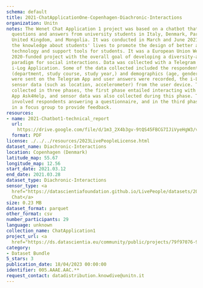 ```yaml
---
schema: default
title: 2021-ChatApplicationOne-Copenhagen-Diachronic-Interactions
organization: Unitn
notes: The Wenet Chat Application 1 project was based on a chatbot that collected
  questions and answers from university students in Italy, Denmark, Paraguay, the
  United Kingdom, and Mongolia. It was conducted in March and June 2021 to improve
  the knowledge about students' lives to promote the design of better and more targeted
  technology and support tools for students. It was a European Union WeNet Horizon
  2020-funded project with the overall goal of developing a diversity-aware, machine-mediated
  paradigm for social interactions. Data was collected with a Telegram App and the
  i-Log Application. Some of the data collected included the respondent's career information
  (department, study course, study year,) and demographics (age, gender'). Questions
  were sent on the Telegram App and user answers were recorded, the i-Log App recorded
  sensor data (such as location, accelerometer) from the user device. This data was
  collected in three phases, the first phase entailed interacting with the Telegram
  App Ask4Help, and sensor data was also collected during this phase. The second phase
  involved respondents answering a questionnaire, and in the third phase, they participated
  in a focus group to provide feedback.
resources:
- name: 2021-Chatbot1-technical_report
  url: 
    https://drive.google.com/file/d/1m3_2X4b3gv-9tQS45FBCG7IJiVyeHgW3/view?usp=sharing
  format: PDF
license: ./../../resources/2023LivePeopleLicense.html
dataset_name: Diachronic-Interactions
location: Copenhagen (Denmark)
latitude_map: 55.67
longitude_map: 12.56
start_date: 2021.03.12
end_date: 2021.03.28
dataset_type: Diachronic-Interactions
sensor_type: <a 
  href="https://datascientiafoundation.github.io/LivePeople/datasets/2021-CH1-Copenhagen-Chat/">
  Chat</a>
size: 0.23 MB
dataset_format: parquet
other_format: csv
number_participants: 29
language: unknown
collection_name: ChatApplication1
project_url: <a 
  href="https://ds.datascientia.eu/community/public/projects/79f97076-9632-483a-b420-e68887ef8eb4">https://ds.datascientia.eu/community/public/projects/79f97076-9632-483a-b420-e68887ef8eb4</a>
category:
- Dataset Bundle
5_stars: 3
publication_date: 18/04/2023 00:00:00
identifier: 005.AAAE.AAC.**
request_contact: datadistribution.knowdive@unitn.it
---
```


